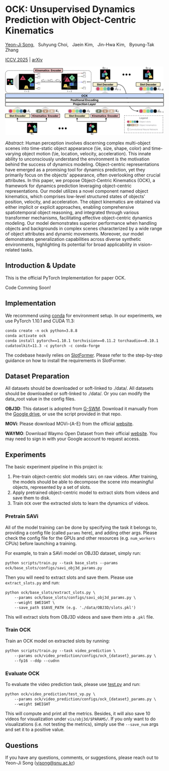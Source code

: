 # OCK: Unsupervised Dynamics Prediction with Object-Centric Kinematics

[Yeon-Ji Song](https://yeonjisong.github.io/), &nbsp; Suhyung Choi, &nbsp; Jaein Kim, &nbsp; Jin-Hwa Kim, &nbsp; Byoung-Tak Zhang 

[ICCV 2025]() | <a href="" target="_blank">arXiv</a>

![image](figures/architecture.png)

*Abstract*: Human perception involves discerning complex multi-object scenes into time-static object appearance (\ie, size, shape, color) and time-varying object motion (\ie, location, velocity, acceleration). This innate ability to unconsciously understand the environment is the motivation behind the success of dynamics modeling. Object-centric representations have emerged as a promising tool for dynamics prediction, yet they primarily focus on the objects' appearance, often overlooking other crucial attributes. In this paper, we propose Object-Centric Kinematics (OCK), a framework for dynamics prediction leveraging object-centric representations. Our model utilizes a novel component named object kinematics, which comprises low-level structured states of objects' position, velocity, and acceleration. The object kinematics are obtained via either implicit or explicit approaches, enabling comprehensive spatiotemporal object reasoning, and integrated through various transformer mechanisms, facilitating effective object-centric dynamics modeling. Our model demonstrates superior performance when handling objects and backgrounds in complex scenes characterized by a wide range of object attributes and dynamic movements. Moreover, our model demonstrates generalization capabilities across diverse synthetic environments, highlighting its potential for broad applicability in vision-related tasks.

## Introduction & Update
This is the official PyTorch Implementation for paper OCK.

Code Comming Soon!


## Implementation
We recommend using [conda](https://docs.conda.io/projects/conda/en/latest/user-guide/install/index.html) for environment setup. In our experiments, we use PyTorch 1.10.1 and CUDA 11.3:

```
conda create -n ock python=3.8.8
conda activate ock
conda install pytorch==1.10.1 torchvision==0.11.2 torchaudio==0.10.1 cudatoolkit=11.3 -c pytorch -c conda-forge
```

The codebase heavily relies on [SlotFormer](https://github.com/pairlab/SlotFormer). Please refer to the step-by-step guidance on how to install the requirements in SlotFormer.


## Dataset Preparation
All datasets should be downloaded or soft-linked to ./data/. All datasets should be downloaded or soft-linked to ./data/. Or you can modify the data_root value in the config files.

**OBJ3D**: This dataset is adopted from [G-SWM](https://github.com/zhixuan-lin/G-SWM#datasets).
Download it manually from the [Google drive](https://drive.google.com/file/d/1XSLW3qBtcxxvV-5oiRruVTlDlQ_Yatzm/view), or use the script provided in that repo.

**MOVi**:
Please download MOVi-{A-E} from the official [website](https://github.com/google-research/kubric/tree/main/challenges/movi).

**WAYMO**: Download Waymo Open Dataset from their official [website](https://waymo.com/open/). You may need to sign in with your Google account to request access.



## Experiments
The basic experiment pipeline in this project is:

1. Pre-train object-centric slot models `SAVi` on raw videos. After training, the models should be able to decompose the scene into meaningful objects, represented by a set of slots.
2. Apply pretrained object-centric model to extract slots from videos and save them to disk.
3. Train `OCK` over the extracted slots to learn the dynamics of videos.

### Pretrain SAVi
All of the model training can be done by specifying the task it belongs to, providing a config file (called `params` here), and adding other args. Please check the config file for the GPUs and other resources (e.g. `num_workers` CPUs) before launching a training.

For example, to train a SAVi model on OBJ3D dataset, simply run:
```
python scripts/train.py --task base_slots --params ock/base_slots/configs/savi_obj3d_params.py
```

Then you will need to extract slots and save them. Please use `extract_slots.py` and run:
```
python ock/base_slots/extract_slots.py \
    --params ock/base_slots/configs/savi_obj3d_params.py \
    --weight $WEIGHT \
    --save_path $SAVE_PATH (e.g. './data/OBJ3D/slots.pkl')
```
This will extract slots from OBJ3D videos and save them into a `.pkl` file.


### Train OCK 
Train an OCK model on extracted slots by running:

```
python scripts/train.py --task video_prediction \
    --params ock/video_prediction/configs/ock_{dataset}_params.py \
    --fp16 --ddp --cudnn
```


### Evaluate OCK
To evaluate the video prediction task, please use [test.py](../ock/video_prediction/test.py) and run:
```
python ock/video_prediction/test_vp.py \
    --params ock/video_prediction/configs/ock_{dataset}_params.py \
    --weight $WEIGHT
```
This will compute and print all the metrics.
Besides, it will also save 10 videos for visualization under `vis/obj3d/$PARAMS/`.
If you only want to do visualizations (i.e. not testing the metrics), simply use the `--save_num` args and set it to a positive value.

## Questions
If you have any questions, comments, or suggestions, please reach out to Yeon-Ji Song (yjsong@snu.ac.kr)
